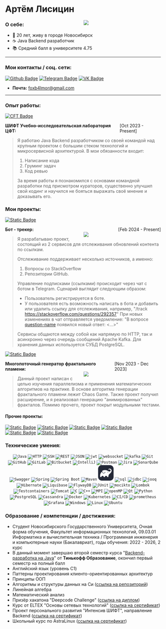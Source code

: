 # Артём Лисицин

<img align="right" width="250" height="=150" src="https://media3.giphy.com/media/v1.Y2lkPTc5MGI3NjExbnNsOHkzZ3ZsMnR1a3o5Z3BjemdqOGxwdmg0d3U3ZHFyN2dqZzBsZiZlcD12MV9pbnRlcm5hbF9naWZfYnlfaWQmY3Q9Zw/jTAmP5GWEZpQ8ZZyF1/giphy.gif">

### О себе:

- 💬 20 лет, живу в городе Новосибирск
- ☕ Java Backend разработчик
- 📚 Средний балл в университете 4.75

---
### Мои контакты / соц. сети:
[![Github Badge](https://img.shields.io/badge/GitHub-100000?style=for-the-badge&logo=github&logoColor=white)](https://github.com/b4lmor)
[![Telegram Badge](https://img.shields.io/badge/-Telegram-0088cc?style=for-the-badge&logo=appveyor&logo=Telegram&logoColor=white&color=blue)](https://t.me/Artelis555)
[![VK Badge](https://img.shields.io/badge/вконтакте-%232E87FB.svg?&style=for-the-badge&logo=vk&logoColor=white)](https://vk.com/tem4fox)
- **Почта:** <font color="blue">foxb4lmor@gmail.com</font>

[//]: # (- **Телефон**: <font color="blue">+7-952-903-05-50</font>)

[//]: # (---)

---
### Опыт работы:

[![CFT Badge](https://img.shields.io/badge/CFT-SHIFTLab-red?style=for-the-badge&logo=CFT&logoColor=red)](https://team.cft.ru/events/130)
<div style="display: flex; justify-content: space-between;">
    <div><b>ШИФТ Учебно-исследовательская лаборатория ЦФТ:</b></div>
    <div>[Oct 2023 - Present]</div>
</div>

> Я работаю Java Backend разработчиком со своей командой над крупным проектом с большим стеком технологий и микросервисной архитектурой. В мои обязанности входит: 
> 1. Написание кода
> 2. Груминг задач
> 3. Код ревью
>
> За время работы я познакомился с основами командной разработки под присмотром кураторов, существенно улучшил свой кодинг и научился не бояться выражать своё мнение и доказывать его.

### Мои проекты:

[![Static Badge](https://img.shields.io/badge/Telegram-Stackover_BOT-blue?style=for-the-badge)](https://github.com/b4lmor/STACKOVER-BOT)
<div style="display: flex; justify-content: space-between;">
    <div><b>Бот - трекер:</b></div>
    <div>[Feb 2024 - Present]</div>
</div>

<img align="right" width="250" height="=150" src="https://sun9-20.userapi.com/impg/5lN4NXg7XYDshqxlF8GWzkyOJ-UtyibtObhYwg/aYiJj_EaSFQ.jpg?size=576x639&quality=96&sign=294545a9da6020432dccd21cb56d7761&type=album">

> Я разрабатываю проект, состоящий из 2 сервисов для отслеживания обновлений контента по ссылкам.
>
> Отслеживание поддерживает несколько источников, а именно:
> 1. Вопросы со StackOverflow 
> 2. Репозитории GitHub.
>
> Управление подписками (ссылками) происходит через чат с ботом в Telegram. Сценарий выглядит следующим образом:
>
> + Пользователь регистрируется в боте. 
> + У пользователя есть возможность написать в бота и добавить или удалить ссылку для отслеживания, например,
> "/track https://stackoverflow.com/questions/292357"
> При новых изменениях в чат отправляется уведомление:
> "В вопросе [question-name](https://stackoverflow.com/questions/292357) появился новый ответ: <...>"
>
> Сервисы общаются между собой как напрямую по HTTP, так и асинхронно через очередь сообщений Apache Kafka. Для хранения данных используется СУБД PostgreSQL.

[![Static Badge](https://img.shields.io/badge/Fractal_generator-violet?style=for-the-badge)](https://github.com/b4lmor/Tinkoff-Backend/tree/main/src/main/java/edu/project4)
<div style="display: flex; justify-content: space-between;">
    <div><b>Многопоточный генератор фрактального пламени:</b></div>
    <div>[Nov 2023 - Dec 2023]</div>
</div>

<img align="right" width="250" height="=150" src="https://media0.giphy.com/media/v1.Y2lkPTc5MGI3NjExenFsZzYyaWw4cWRrNWxxY3ljdGxqNXA2emptaGRkeTUycHFzM3RxeSZlcD12MV9pbnRlcm5hbF9naWZfYnlfaWQmY3Q9Zw/HQcblWVtPE7kX7hHoo/giphy.gif">

> Данный проект написан с целью изучения параллелизма и применения математических алгоритмов на практике.
> В основе алгоритма генерации фрактального пламени лежит Chaos Game. 
> Также проект получил расширение, и я реализовал генерацию "анимированных" фракталов.
> Помимо прочего, проект покрыт модульными тестами.

#### Прочие проекты:

[![Static Badge](https://img.shields.io/badge/Hangman_game-green?style=for-the-badge)](https://github.com/b4lmor/Tinkoff-Backend/tree/main/src/main/java/edu/project1)
[![Static Badge](https://img.shields.io/badge/Snake_game-yellow?style=for-the-badge)](https://github.com/b4lmor/NSU-OOP-JAVA/tree/master/lab-3)
[![Static Badge](https://img.shields.io/badge/Maze_generator-red?style=for-the-badge)](https://github.com/b4lmor/Tinkoff-Backend/tree/main/src/main/java/edu/project2)
[![Static Badge](https://img.shields.io/badge/log_analyzer-cyan?style=for-the-badge)](https://github.com/b4lmor/Tinkoff-Backend/tree/main/src/main/java/edu/project3)
[![Static Badge](https://img.shields.io/badge/NSU_Motors-blue?style=for-the-badge)](https://github.com/b4lmor/NSU-OOP-JAVA/tree/master/lab-4)
[![Static Badge](https://img.shields.io/badge/CHAT-pink?style=for-the-badge)](https://github.com/b4lmor/NSU-OOP-JAVA/tree/master/lab-5)

### Технические умения:
<div align="center">
	<code><img width="50" src="https://encrypted-tbn0.gstatic.com/images?q=tbn:ANd9GcQcGaZ3w0npFKf-9PmHSuUdLBqcX-YpBUI6SJaoYJIMgw&s" alt="Java" title="Java"/></code>
	<code><img width="50" src="https://user-images.githubusercontent.com/25181517/192107854-765620d7-f909-4953-a6da-36e1ef69eea6.png" alt="HTTP" title="HTTP"/></code>
	<code><img width="50" src="https://cdn-icons-png.flaticon.com/512/5136/5136897.png" alt="SSH" title="SSH"/></code>
	<code><img width="50" src="https://user-images.githubusercontent.com/25181517/192107858-fe19f043-c502-4009-8c47-476fc89718ad.png" alt="REST" title="REST"/></code>
	<code><img width="50" src="https://cdn-icons-png.flaticon.com/512/136/136525.png" alt="JSON" title="JSON"/></code>
	<code><img width="50" src="https://encrypted-tbn0.gstatic.com/images?q=tbn:ANd9GcQCzM1u_TvVr8SI2Ovc5qCemVDUhd3-SfJwDn1eqPxTKA&s" alt="jwt" title="jwt"/></code>
	<code><img width="50" src="https://user-images.githubusercontent.com/25181517/187070862-03888f18-2e63-4332-95fb-3ba4f2708e59.png" alt="websocket" title="websocket"/></code>
	<code><img width="50" src="https://user-images.githubusercontent.com/25181517/192107004-2d2fff80-d207-4916-8a3e-130fee5ee495.png" alt="kafka" title="kafka"/></code>
	<code><img width="50" src="https://user-images.githubusercontent.com/25181517/192108372-f71d70ac-7ae6-4c0d-8395-51d8870c2ef0.png" alt="Git" title="Git"/></code>
	<code><img width="50" src="https://user-images.githubusercontent.com/25181517/192108374-8da61ba1-99ec-41d7-80b8-fb2f7c0a4948.png" alt="GitHub" title="GitHub"/></code>
	<code><img width="50" src="https://user-images.githubusercontent.com/25181517/192108376-c675d39b-90f6-4073-bde6-5a9291644657.png" alt="GitLab" title="GitLab"/></code>
	<code><img width="50" src="https://user-images.githubusercontent.com/25181517/192108375-268c35e6-ab26-44b2-88bf-e3121a4e5083.png" alt="Bitbucket" title="Bitbucket"/></code>
	<code><img width="50" src="https://user-images.githubusercontent.com/25181517/192108890-200809d1-439c-4e23-90d3-b090cf9a4eea.png" alt="IntelliJ" title="IntelliJ"/></code>
	<code><img width="50" src="https://user-images.githubusercontent.com/25181517/192109061-e138ca71-337c-4019-8d42-4792fdaa7128.png" alt="Postman" title="Postman"/></code>
	<code><img width="50" src="https://user-images.githubusercontent.com/25181517/183912952-83784e94-629d-4c34-a961-ae2ae795b662.png" alt="Jira" title="Jira"/></code>
	<code><img width="50" src="https://user-images.githubusercontent.com/25181517/184146221-671413cb-b1ae-47db-a232-b37c99281516.png" alt="SonarQube" title="SonarQube"/></code>
	<code><img width="50" src="https://user-images.githubusercontent.com/25181517/186711335-a3729606-5a78-4496-9a36-06efcc74f800.png" alt="Swagger" title="Swagger"/></code>
	<code><img width="50" src="https://user-images.githubusercontent.com/25181517/117201470-f6d56780-adec-11eb-8f7c-e70e376cfd07.png" alt="Spring" title="Spring"/></code>
	<code><img width="50" src="https://user-images.githubusercontent.com/25181517/183891303-41f257f8-6b3d-487c-aa56-c497b880d0fb.png" alt="Spring Boot" title="Spring Boot"/></code>
	<code><img width="50" src="https://user-images.githubusercontent.com/25181517/117207242-07d5a700-adf4-11eb-975e-be04e62b984b.png" alt="Maven" title="Maven"/></code>
	<code><img width="50" src="https://raw.githubusercontent.com/tandpfun/skill-icons/65dea6c4eaca7da319e552c09f4cf5a9a8dab2c8/icons/Gradle-Dark.svg" alt="Gradle" title="Gradle"/></code>
	<code><img width="50" src="https://cdn-icons-png.flaticon.com/512/3161/3161158.png" alt="sql" title="sql"/></code>
	<code><img width="50" src="https://pbs.twimg.com/media/FkApeNZWAAAdE8l.png" alt="jdbc" title="jdbc"/></code>
	<code><img width="50" src="https://encrypted-tbn0.gstatic.com/images?q=tbn:ANd9GcQLV6ZAAOrYiLNFUdwfYKG-wrklp5LuIUb-1Zffs7UKZw&s" alt="jooq" title="jooq"/></code>
	<code><img width="50" src="https://user-images.githubusercontent.com/25181517/117207493-49665200-adf4-11eb-808e-a9c0fcc2a0a0.png" alt="Hibernate" title="Hibernate"/></code>
	<code><img width="50" src="https://user-images.githubusercontent.com/25181517/183891673-32824908-bc5d-44f8-8f72-f0415822404a.png" alt="Liquibase" title="Liquibase"/></code>
	<code><img width="50" src="https://flywaydb.org/wp-content/uploads/2020/12/cropped-favicon.png" alt="FlywayDB" title="FlywayDB"/></code>
	<code><img width="50" src="https://user-images.githubusercontent.com/25181517/117533873-484d4480-afef-11eb-9fad-67c8605e3592.png" alt="JUnit" title="JUnit"/></code>
	<code><img width="50" src="https://user-images.githubusercontent.com/25181517/183892181-ad32b69e-3603-418c-b8e7-99e976c2a784.png" alt="mocikto" title="mocikto"/></code>
	<code><img width="50" src="https://user-images.githubusercontent.com/25181517/190229463-87fa862f-ccf0-48da-8023-940d287df610.png" alt="Lombok" title="Lombok"/></code>
	<code><img width="50" src="https://user-images.githubusercontent.com/25181517/184097317-690eea12-3a26-4f7c-8521-729ebbbb3f98.png" alt="Testcontainers" title="Testcontainers"/></code>
	<code><img width="50" src="https://user-images.githubusercontent.com/25181517/183894676-137319b5-1364-4b6a-ba4f-e9fc94ddc4aa.png" alt="Tomcat" title="Tomcat"/></code>
	<code><img width="50" src="https://user-images.githubusercontent.com/25181517/192106070-46255bcf-65e6-4c6b-a296-bf8d0d8fb2a7.png" alt="C" title="C"/></code>
	<code><img width="50" src="https://user-images.githubusercontent.com/25181517/192106073-90fffafe-3562-4ff9-a37e-c77a2da0ff58.png" alt="C++" title="C++"/></code>
	<code><img width="50" src="https://encrypted-tbn0.gstatic.com/images?q=tbn:ANd9GcRC2m5R0Zj18S0j4Ni_QSQumiePq6A5vOzaIIGzt9joBQ&s" alt="MPI" title="MPI"/></code>
	<code><img width="50" src="https://encrypted-tbn0.gstatic.com/images?q=tbn:ANd9GcRfSRnEKwWjXmhUOMsouj8rnKrJBwEu0JTLJN7r9cSsPQ&s" alt="openMP" title="openMP"/></code>
	<code><img width="50" src="https://github.com/marwin1991/profile-technology-icons/assets/136815194/11e7dfe7-c1f6-483c-9d92-276f1fa9363b" alt="Qt" title="Qt"/></code>
	<code><img width="50" src="https://user-images.githubusercontent.com/25181517/183423507-c056a6f9-1ba8-4312-a350-19bcbc5a8697.png" alt="Python" title="Python"/></code>
	<code><img width="50" src="https://user-images.githubusercontent.com/25181517/117208740-bfb78400-adf5-11eb-97bb-09072b6bedfc.png" alt="PostgreSQL" title="PostgreSQL"/></code>
	<code><img width="50" src="https://user-images.githubusercontent.com/25181517/183893668-d45b89f9-bd9f-4143-b61a-7db9ac6bbd5e.png" alt="Cassandra" title="Cassandra"/></code>
	<code><img width="50" src="https://user-images.githubusercontent.com/25181517/117207330-263ba280-adf4-11eb-9b97-0ac5b40bc3be.png" alt="Docker" title="Docker"/></code>
	<code><img width="50" src="https://user-images.githubusercontent.com/25181517/182534006-037f08b5-8e7b-4e5f-96b6-5d2a5558fa85.png" alt="Kubernetes" title="Kubernetes"/></code>
	<code><img width="50" src="https://user-images.githubusercontent.com/25181517/183868728-b2e11072-00a5-47e2-8a4e-4ebbb2b8c554.png" alt="CI/CD" title="CI/CD"/></code>
	<code><img width="50" src="https://cdn.iconscout.com/icon/free/png-256/free-prometheus-282488.png?f=webp" alt="prometheus" title="prometheus"/></code>
	<code><img width="50" src="https://user-images.githubusercontent.com/25181517/182534075-4962068b-4407-46c2-ac67-ddcb86af30cc.png" alt="Grafana" title="Grafana"/></code>
	<code><img width="50" src="https://user-images.githubusercontent.com/25181517/186884150-05e9ff6d-340e-4802-9533-2c3f02363ee3.png" alt="Windows" title="Windows"/></code>
	<code><img width="50" src="https://github.com/marwin1991/profile-technology-icons/assets/76662862/2481dc48-be6b-4ebb-9e8c-3b957efe69fa" alt="Linux" title="Linux"/></code>
	<code><img width="50" src="https://user-images.githubusercontent.com/25181517/186884153-99edc188-e4aa-4c84-91b0-e2df260ebc33.png" alt="Ubuntu" title="Ubuntu"/></code>
</div>

### Образование / компетенции / достижения:

+ Студент Новосибирского Государственного Университета, Очная форма обучения, Факультет информационных технологий, 09.03.01 Информатика и вычислительная техника / Программная инженерия и компьютерные науки (Бакалавриат), годы обучения: 2022 - 2026, 2 курс
+ В данный момент завершаю второй семестр курса "[Backend-разработка на Java](https://fintech.tinkoff.ru/academy/java/)" от **Тинькофф Образование**, окончил первый семестр на полный балл
+ Английский язык (уровень C1)
+ Паттерны проектирования клиенто-ориентированных архитектур
+ Принципы ООП
+ Алгоритмы и структуры данных на Си ([ссылка на репозиторий](https://github.com/b4lmor/C-Labs))
+ Линейная алгебра
+ Математический анализ
+ Призёр хакатона "Deepcode Challenge" ([ссылка на диплом](https://drive.google.com/file/d/1aIbca_dCIOMWrtCKad5eDeZNUdR04NGy/view?usp=sharing))
+ Курс от ELTEX "Основы сетевых технологий" ([ссылка на сертификат](https://drive.google.com/file/d/1wgpe6H2uMnlvTnnvtosSLJAjTNNoI6Nv/view?usp=sharing))
+ Проект персонального развития "Интенсив ШИФТ", направление Backend ([ссылка на сертификат](https://drive.google.com/file/d/1SvPDEww39dgVfAryH3OP2cdGBxM08pLY/view?usp=sharing))
+ Школьный курс по AstraLinux ([ссылка на сертификат](https://drive.google.com/file/d/1gHHT5gUrlIFD905O4scWIo4F9Zv98oW2/view?usp=sharing))

